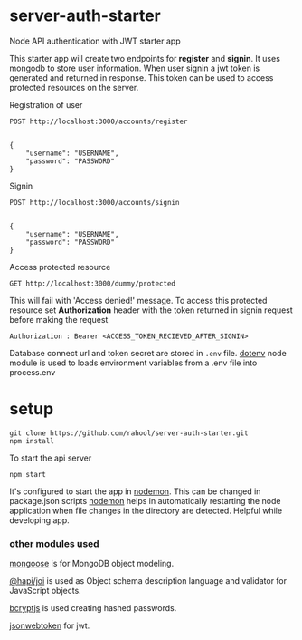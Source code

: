 # server-auth-starter

Node API authentication with JWT starter app

This starter app will create two endpoints for **register** and **signin**. It uses mongodb to store user information.
When user signin a jwt token is generated and returned in response. This token can be used to access protected resources on the server.

Registration of user
```
POST http://localhost:3000/accounts/register


{
	"username": "USERNAME",
	"password": "PASSWORD"
}
```

Signin
```
POST http://localhost:3000/accounts/signin


{
	"username": "USERNAME",
	"password": "PASSWORD"
}
```


Access protected resource
```
GET http://localhost:3000/dummy/protected
```

This will fail with 'Access denied!' message.
To access this protected resource set **Authorization** header with the token returned in signin request before making the request
```
Authorization : Bearer <ACCESS_TOKEN_RECIEVED_AFTER_SIGNIN>
```

Database connect url and token secret are stored in `.env` file.
[dotenv](https://github.com/motdotla/dotenv) node module is used to loads environment variables from a .env file into process.env




# setup
```
git clone https://github.com/rahool/server-auth-starter.git
npm install
```

To start the api server
```
npm start
```
It's configured to start the app in [nodemon](https://github.com/remy/nodemon). This can be changed in package.json scripts
[nodemon](https://github.com/remy/nodemon) helps in automatically restarting the node application when file changes in the directory are detected. 
Helpful while developing app.


### other modules used
[mongoose](https://github.com/Automattic/mongoose) is for MongoDB object modeling.

[@hapi/joi](https://github.com/hapijs/joi) is used as Object schema description language and validator for JavaScript objects.

[bcryptjs](https://github.com/dcodeIO/bcrypt.js) is used creating hashed passwords.

[jsonwebtoken](https://github.com/auth0/node-jsonwebtoken) for jwt.

# 
